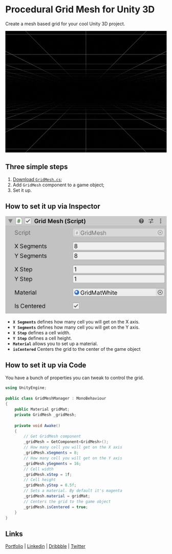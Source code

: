 # Procedural Grid Mesh for Unity 3D
Create a mesh based grid for your cool Unity 3D project.

![Grid Mesh Demo 2](/Images/demo2.gif)

## Three simple steps
1. [Download `GridMesh.cs`](https://raw.githubusercontent.com/Volorf/Hover3D.js/master/hover3D.js);
2. Add `GridMesh` component to a game object;
3. Set it up.

## How to set it up via Inspector
![Grid Mesh Unity 3D Inspector](/Images/gridMeshUnityInspector.png)
* **`X Segments`** defines how many cell you will get on the X axis.
* **`Y Segments`** defines how many cell you will get on the Y axis.
* **`X Step`** defines a cell width.
* **`Y Step`** defines a cell height.
* **`Material`** allows you to set up a material.
* **`isCentered`** Centers the grid to the center of the game object

## How to set it up via Code
You have a bunch of properties you can tweak to control the grid.

```csharp
using UnityEngine;

public class GridMeshManager : MonoBehaviour
{
    public Material gridMat;
    private GridMesh _gridMesh;

    private void Awake() 
    {
        // Get GridMesh component
        _gridMesh = GetComponent<GridMesh>();
        // How many cell you will get on the X axis
        _gridMesh.xSegments = 8;
        // How many cell you will get on the Y axis
        _gridMesh.ySegments = 16;
        // Cell width
        _gridMesh.xStep = 1f;
        // Cell height
        _gridMesh.yStep = 0.5f;
        // Sets a material. By default it's magenta
        _gridMesh.material = gridMat;
        // Centers the grid to the game object
        _gridMesh.isCentered = true;
    }
}
```

## Links
[Portfolio](https://olegfrolov.design/) | [Linkedin](https://www.linkedin.com/in/oleg-frolov-6a6a4752/) | [Dribbble](https://dribbble.com/Volorf) | [Twitter](https://www.twitter.com/volorf) 


